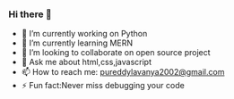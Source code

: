 ### Hi there 👋

- 🔭 I’m currently working on Python
- 🌱 I’m currently learning MERN
- 👯 I’m looking to collaborate on open source project
- 💬 Ask me about html,css,javascript
- 📫 How to reach me: pureddylavanya2002@gmail.com
- ⚡ Fun fact:Never miss debugging your code

